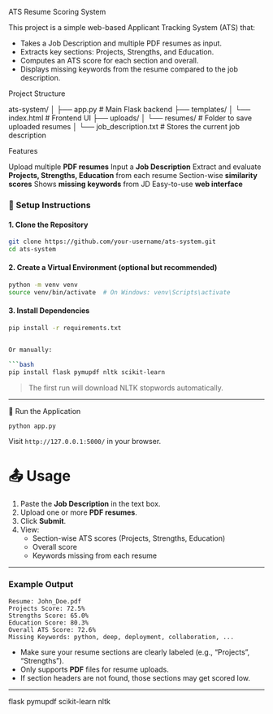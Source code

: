  ATS Resume Scoring System

This project is a simple web-based Applicant Tracking System (ATS) that:
- Takes a Job Description and multiple PDF resumes as input.
- Extracts key sections: Projects, Strengths, and Education.
- Computes an ATS score for each section and overall.
- Displays missing keywords from the resume compared to the job description.



Project Structure

ats-system/
│
├── app.py                       # Main Flask backend
├── templates/
│   └── index.html              # Frontend UI
├── uploads/
│   └── resumes/                # Folder to save uploaded resumes
│   └── job_description.txt     # Stores the current job description



 Features

Upload multiple **PDF resumes**
Input a **Job Description**
Extract and evaluate **Projects, Strengths, Education** from each resume
Section-wise **similarity scores**
Shows **missing keywords** from JD
Easy-to-use **web interface**


### 🚀 Setup Instructions

#### 1. Clone the Repository

```bash
git clone https://github.com/your-username/ats-system.git
cd ats-system
```

#### 2. Create a Virtual Environment (optional but recommended)

```bash
python -m venv venv
source venv/bin/activate  # On Windows: venv\Scripts\activate
```

#### 3. Install Dependencies

```bash
pip install -r requirements.txt


Or manually:

```bash
pip install flask pymupdf nltk scikit-learn
```

> The first run will download NLTK stopwords automatically.

---

 🧪 Run the Application

```bash
python app.py
```

Visit `http://127.0.0.1:5000/` in your browser.
# 📤 Usage

1. Paste the **Job Description** in the text box.
2. Upload one or more **PDF resumes**.
3. Click **Submit**.
4. View:
   - Section-wise ATS scores (Projects, Strengths, Education)
   - Overall score
   - Keywords missing from each resume

---

### Example Output

```text
Resume: John_Doe.pdf
Projects Score: 72.5%
Strengths Score: 65.0%
Education Score: 80.3%
Overall ATS Score: 72.6%
Missing Keywords: python, deep, deployment, collaboration, ...
```



- Make sure your resume sections are clearly labeled (e.g., “Projects”, “Strengths”).
- Only supports **PDF** files for resume uploads.
- If section headers are not found, those sections may get scored low.

---

flask
pymupdf
scikit-learn
nltk


